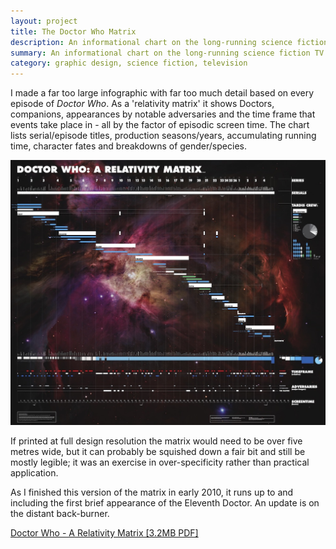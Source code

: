 ```yaml
---
layout: project
title: The Doctor Who Matrix
description: An informational chart on the long-running science fiction TV show
summary: An informational chart on the long-running science fiction TV show
category: graphic design, science fiction, television
---
```


I made a far too large infographic with far too much detail based on every episode of <em>Doctor Who</em>. As a 'relativity matrix' it shows Doctors, companions, appearances by notable adversaries and the time frame that events take place in - all by the factor of episodic screen time. The chart lists serial/episode titles, production seasons/years, accumulating running time, character fates and breakdowns of gender/species.

![Image of the DW Matrix](/resources/dwmatrixsmall.jpg)

If printed at full design resolution the matrix would need to be over five metres wide, but it can probably be squished down a fair bit and still be mostly legible; it was an exercise in over-specificity rather than practical application.

As I finished this version of the matrix in early 2010, it runs up to and including the first brief appearance of the Eleventh Doctor. An update is on the distant back-burner.

[Doctor Who - A Relativity Matrix [3.2MB PDF]](/resources/DoctorWhoMatrixv1.pdf)